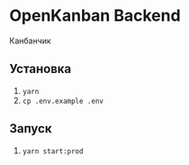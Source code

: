 # OpenKanban Backend

Канбанчик

## Установка

1. `yarn`
2.  `cp .env.example .env`

## Запуск

1. `yarn start:prod`

